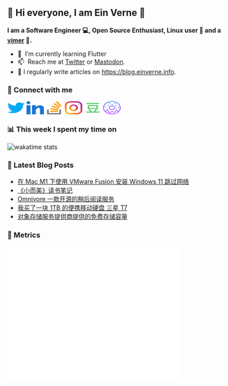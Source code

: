## 👋 Hi everyone, I am Ein Verne 👋

**I am a Software Engineer 💻, Open Source Enthusiast, Linux user :penguin: and a [vimer](https://github.com/einverne/dotfiles) :man:.**

- 🌱 &nbsp;I’m currently learning Flutter
- 📫 &nbsp;Reach me at [Twitter](https://twitter.com/einverne) or <a rel="me" href="https://m.einverne.info/@einverne">Mastodon</a>.
- 📝 I regularly write articles on <https://blog.einverne.info>.


### 🔗 Connect with me
<a href="https://twitter.com/einverne" target="_blank"><img align="center" src="images/twitter.svg" alt="twitter einverne" height="30" width="40" /></a>
<a href="https://linkedin.com/in/einverne" target="_blank"><img align="center" src="images/linked-in-alt.svg" alt="linkedin einverne" height="30" width="40" /></a>
<a href="https://stackoverflow.com/users/1820217/einverne" target="_blank"><img align="center" src="images/stack-overflow.svg" alt="stackoverflow einverne" height="30" width="40" /></a>
<a href="https://instagram.com/einverne" target="_blank"><img align="center" src="images/instagram.svg" alt="instagram einverne" height="30" width="40" /></a>
<a href="https://www.douban.com/people/einverne" target="_blank"><img align="center" src="images/douban.svg" alt="douban einverne" height="30" width="40" /></a>
<a href="https://homer.einverne.info" target="_blank"><img align="center" src="images/homer.svg" alt="einverne online services" height="30" width="40" /></a>

### 📊 This week I spent my time on

![wakatime stats](https://github-readme-stats.vercel.app/api/wakatime?username=einverne&api_domain=wakapi.einverne.info&hide_title=true&hide_border=true&langs_count=5&bg_color=00000000&text_color=777&layout=compact)

### 📕 Latest Blog Posts
<!-- BLOG-POST-LIST:START -->
- [在 Mac M1 下使用 VMware Fusion 安装 Windows 11 跳过网络](https://einverne.github.io/post/2023/10/vmware-fusion-install-windows-11-skip-network.html)
- [《小而美》读书笔记](https://einverne.github.io/post/2023/09/the-minimalist-entrepreneur.html)
- [Omnivore 一款开源的稍后阅读服务](https://einverne.github.io/post/2023/09/omnivore.html)
- [我买了一块 1TB 的便携移动硬盘 三星 T7](https://einverne.github.io/post/2023/09/i-bought-a-samsung-ssd-disk-t7-1t.html)
- [对象存储服务提供商提供的免费存储容量](https://einverne.github.io/post/2023/09/free-object-based-storage-providers.html)
<!-- BLOG-POST-LIST:END -->

### 👻 Metrics
<img align="left" src="/metrics.base.svg" alt="Metrics" width="400">
